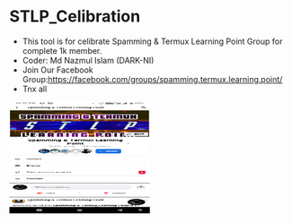 # STLP_Celibration
* This tool is for celibrate Spamming & Termux Learning Point Group for complete 1k member.
* Coder: Md Nazmul Islam (DARK-NI)
* Join Our Facebook Group:https://facebook.com/groups/spamming.termux.learning.point/
* Tnx all

<img src="Screenshot_20211227-223734.png" width="250" height="200"></img>
